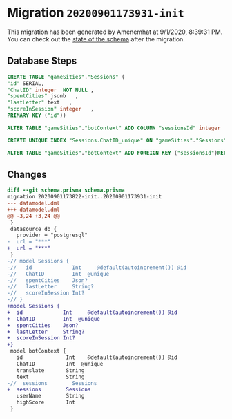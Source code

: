 # Migration `20200901173931-init`

This migration has been generated by Amenemhat at 9/1/2020, 8:39:31 PM.
You can check out the [state of the schema](./schema.prisma) after the migration.

## Database Steps

```sql
CREATE TABLE "gameSities"."Sessions" (
"id" SERIAL,
"ChatID" integer  NOT NULL ,
"spentCities" jsonb   ,
"lastLetter" text   ,
"scoreInSession" integer   ,
PRIMARY KEY ("id"))

ALTER TABLE "gameSities"."botContext" ADD COLUMN "sessionsId" integer  NOT NULL ;

CREATE UNIQUE INDEX "Sessions.ChatID_unique" ON "gameSities"."Sessions"("ChatID")

ALTER TABLE "gameSities"."botContext" ADD FOREIGN KEY ("sessionsId")REFERENCES "gameSities"."Sessions"("id") ON DELETE CASCADE ON UPDATE CASCADE
```

## Changes

```diff
diff --git schema.prisma schema.prisma
migration 20200901173822-init..20200901173931-init
--- datamodel.dml
+++ datamodel.dml
@@ -3,24 +3,24 @@
 }
 datasource db {
   provider = "postgresql"
-  url = "***"
+  url = "***"
 }
-// model Sessions {
-//   id             Int     @default(autoincrement()) @id
-//   ChatID         Int  @unique
-//   spentCities    Json?
-//   lastLetter     String?
-//   scoreInSession Int?
-// }
+model Sessions {
+  id             Int     @default(autoincrement()) @id
+  ChatID         Int  @unique
+  spentCities    Json?
+  lastLetter     String?
+  scoreInSession Int?
+}
 model botContext {
   id              Int    @default(autoincrement()) @id
   ChatID          Int  @unique
   translate       String
   text            String
-//  sessions        Sessions
+  sessions        Sessions
   userName        String
   highScore       Int
 }
```


